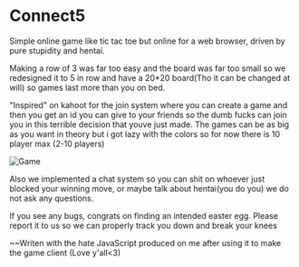 # Connect5
Simple online game like tic tac toe but online for a web browser, driven by pure stupidity and hentai.

Making a row of 3 was far too easy and the board was far too small so we redesigned it to 5 in row and have a 20*20 board(Tho it can be changed at will) so games last more than you on bed.

"Inspired" on kahoot for the join system where you can create a game and then you get an id you can give to your friends so the dumb fucks can join you in this terrible decision that youve just made. The games can be as big as you want in theory but i got lazy with the colors so for now there is 10 player max (2-10 players)

![Game](https://i.imgur.com/IuGPAqf.png)

Also we implemented a chat system so you can shit on whoever just blocked your winning move, or maybe talk about hentai(you do you) we do not ask any questions.

If you see any bugs, congrats on finding an intended easter egg. Please report it to us so we can properly track you down and break your knees


~~Writen with the hate JavaScript produced on me after using it to make the game client (Love y'all<3)
